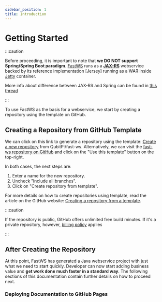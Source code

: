 ```yaml
---
sidebar_position: 1
title: Introduction
---
```


Getting Started
===============

:::caution

Before proceeding, it is important to note that __we DO NOT support Spring/Spring Boot paradigm__.
[FastWS] runs as a **[JAX-RS]** webservice backed by its reference implementation [Jersey] running
as a WAR inside [Jetty] container.

More info about difference between JAX-RS and Spring can be found in [this thread](https://stackoverflow.com/a/42955575)

:::

To use FastWS as the basis for a webservice, we start by creating a repository using the template on GitHub.

Creating a Repository from GitHub Template
------------------------------------------

We can click on this link to generate a repository using the template: [Create a new repository](https://github.com/QubitPi/fast-ws/generate) from QubitPi/fast-ws. Alternatively, we can visit
the [fast-ws repository on GitHub](https://github.com/QubitPi/fast-ws) and click
on the "Use this template" button on the top-right.

In both cases, the next steps are:

1. Enter a name for the new repository.
2. Uncheck "Include all branches".
3. Click on "Create repository from template".

For more details on how to create repositories using template, read the article on the GitHub website:
[Creating a repository from a template](https://docs.github.com/en/free-pro-team@latest/github/creating-cloning-and-archiving-repositories/creating-a-repository-from-a-template).

:::caution

If the repository is public, GitHub offers unlimited free build minutes. If it's a private repository, however,
[billing policy](https://docs.github.com/en/billing/managing-billing-for-your-products/managing-billing-for-github-actions/about-billing-for-github-actions#included-storage-and-minutes)
applies

:::

After Creating the Repository
-----------------------------

At this point, FastWS has generated a Java webservice project with just what we need to start quickly. Developer can now
start adding business value and __get work done much faster in a standard way__. The following sections of this
documentation contain further details on how to proceed next.

### Deploying Documentation to GitHub Pages

[JAX-RS]: https://jcp.org/en/jsr/detail?id=370
[FastWS]: https://fastws.qubitpi.org/
[Jetty]: https://en.wikipedia.org/wiki/Jetty_(web_server)
